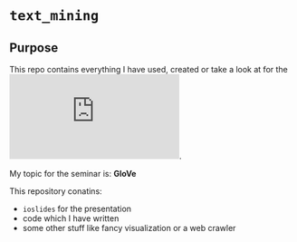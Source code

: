 # `text_mining`

## Purpose

This repo contains everything I have used, created or take a look at for the 
![text mining seminar at LMU](https://moodle.lmu.de/enrol/index.php?id=3032).

My topic for the seminar is: **GloVe**

This repository conatins:

- `ioslides` for the presentation
- code which I have written
- some other stuff like fancy visualization or a web crawler
